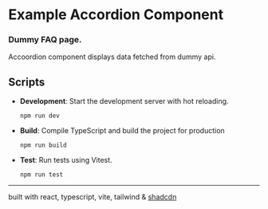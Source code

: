 # Example Accordion Component

### Dummy FAQ page.

Accoordion component displays data fetched from dummy api.

## Scripts

- **Development**: Start the development server with hot reloading.

  ```
  npm run dev
  ```

- **Build**: Compile TypeScript and build the project for production
  ```
  npm run build
  ```
- **Test**: Run tests using Vitest.
  ```
  npm run test
  ```

---

built with react, typescript, vite, tailwind & [shadcdn](https://ui.shadcn.com/)
